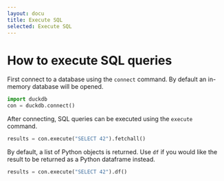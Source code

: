 ```yaml
---
layout: docu
title: Execute SQL
selected: Execute SQL
---
```


# How to execute SQL queries


First connect to a database using the `connect` command. By default an in-memory database will be opened.

```py
import duckdb
con = duckdb.connect()
```

After connecting, SQL queries can be executed using the `execute` command.

```py
results = con.execute("SELECT 42").fetchall()
```

By default, a list of Python objects is returned. Use `df` if you would like the result to be returned as a Python dataframe instead.

```py
results = con.execute("SELECT 42").df()
```

